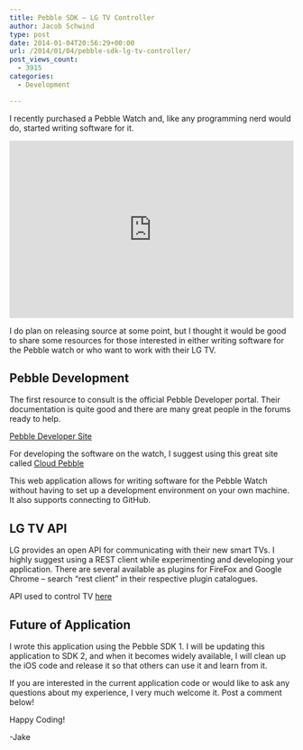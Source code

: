 ```yaml
---
title: Pebble SDK – LG TV Controller
author: Jacob Schwind
type: post
date: 2014-01-04T20:56:29+00:00
url: /2014/01/04/pebble-sdk-lg-tv-controller/
post_views_count:
  - 3915
categories:
  - Development

---
```

I recently purchased a Pebble Watch and, like any programming nerd would do, started writing software for it.

<center>
  <iframe width="100%" height="315" src="https://www.youtube.com/embed/C_sQBtw5is8" frameborder="0" allowfullscreen></iframe>
</center>

I do plan on releasing source at some point, but I thought it would be good to share some resources for those interested in either writing software for the Pebble watch or who want to work with their LG TV. 

## Pebble Development



<!--more-->

The first resource to consult is the official Pebble Developer portal. Their documentation is quite good and there are many great people in the forums ready to help. 

<a href="https://developer.getpebble.com" target="_blank">Pebble Developer Site</a> 

For developing the software on the watch, I suggest using this great site called <a href="https://cloudpebble.net" target="_blank">Cloud Pebble</a> 

This web application allows for writing software for the Pebble Watch without having to set up a development environment on your own machine. It also supports connecting to GitHub. 

## LG TV API



LG provides an open API for communicating with their new smart TVs. I highly suggest using a REST client while experimenting and developing your application. There are several available as plugins for FireFox and Google Chrome &#8211; search &#8220;rest client&#8221; in their respective plugin catalogues. 

API used to control TV <a href="http://developer.lgappstv.com/TV_HELP/index.jsp?topic=%2Flge.tvsdk.developing.book%2Fhtml%2FAPI%2FAPI%2FMethods+Properties+Events1.htm" target="_blank">here</a> 

## Future of Application



I wrote this application using the Pebble SDK 1. I will be updating this application to SDK 2, and when it becomes widely available, I will clean up the iOS code and release it so that others can use it and learn from it. 

If you are interested in the current application code or would like to ask any questions about my experience, I very much welcome it. Post a comment below! 

Happy Coding! 

-Jake